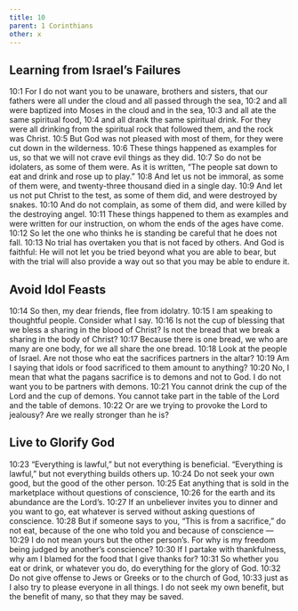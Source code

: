 ```yaml
---
title: 10
parent: 1 Corinthians
other: x
---
```


## Learning from Israel’s Failures

<a name="10:1">10:1</a> For I do not want you to be unaware, brothers and sisters, that our fathers were all under the cloud and all passed through the sea, <a name="10:2">10:2</a> and all were baptized into Moses in the cloud and in the sea, <a name="10:3">10:3</a> and all ate the same spiritual food, <a name="10:4">10:4</a> and all drank the same spiritual drink. For they were all drinking from the spiritual rock that followed them, and the rock was Christ. <a name="10:5">10:5</a> But God was not pleased with most of them, for they were cut down in the wilderness. <a name="10:6">10:6</a> These things happened as examples for us, so that we will not crave evil things as they did. <a name="10:7">10:7</a> So do not be idolaters, as some of them were. As it is written, “The people sat down to eat and drink and rose up to play.” <a name="10:8">10:8</a> And let us not be immoral, as some of them were, and twenty-three thousand died in a single day. <a name="10:9">10:9</a> And let us not put Christ to the test, as some of them did, and were destroyed by snakes. <a name="10:10">10:10</a> And do not complain, as some of them did, and were killed by the destroying angel. <a name="10:11">10:11</a> These things happened to them as examples and were written for our instruction, on whom the ends of the ages have come. <a name="10:12">10:12</a> So let the one who thinks he is standing be careful that he does not fall. <a name="10:13">10:13</a> No trial has overtaken you that is not faced by others. And God is faithful: He will not let you be tried beyond what you are able to bear, but with the trial will also provide a way out so that you may be able to endure it.

## Avoid Idol Feasts

<a name="10:14">10:14</a> So then, my dear friends, flee from idolatry. <a name="10:15">10:15</a> I am speaking to thoughtful people. Consider what I say. <a name="10:16">10:16</a> Is not the cup of blessing that we bless a sharing in the blood of Christ? Is not the bread that we break a sharing in the body of Christ? <a name="10:17">10:17</a> Because there is one bread, we who are many are one body, for we all share the one bread. <a name="10:18">10:18</a> Look at the people of Israel. Are not those who eat the sacrifices partners in the altar? <a name="10:19">10:19</a> Am I saying that idols or food sacrificed to them amount to anything? <a name="10:20">10:20</a> No, I mean that what the pagans sacrifice is to demons and not to God. I do not want you to be partners with demons. <a name="10:21">10:21</a> You cannot drink the cup of the Lord and the cup of demons. You cannot take part in the table of the Lord and the table of demons. <a name="10:22">10:22</a> Or are we trying to provoke the Lord to jealousy? Are we really stronger than he is?

## Live to Glorify God

<a name="10:23">10:23</a> “Everything is lawful,” but not everything is beneficial. “Everything is lawful,” but not everything builds others up. <a name="10:24">10:24</a> Do not seek your own good, but the good of the other person. <a name="10:25">10:25</a> Eat anything that is sold in the marketplace without questions of conscience, <a name="10:26">10:26</a> for the earth and its abundance are the Lord’s. <a name="10:27">10:27</a> If an unbeliever invites you to dinner and you want to go, eat whatever is served without asking questions of conscience. <a name="10:28">10:28</a> But if someone says to you, “This is from a sacrifice,” do not eat, because of the one who told you and because of conscience —  <a name="10:29">10:29</a> I do not mean yours but the other person’s. For why is my freedom being judged by another’s conscience? <a name="10:30">10:30</a> If I partake with thankfulness, why am I blamed for the food that I give thanks for? <a name="10:31">10:31</a> So whether you eat or drink, or whatever you do, do everything for the glory of God. <a name="10:32">10:32</a> Do not give offense to Jews or Greeks or to the church of God, <a name="10:33">10:33</a> just as I also try to please everyone in all things. I do not seek my own benefit, but the benefit of many, so that they may be saved.
